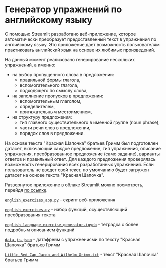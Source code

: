 # Генератор упражнений по английскому языку

С помощью Streamlit разработано веб-приложение, которое автоматически преобразует предоставленный текст в упражнения по английскому языку.
Это приложение дает возможность пользователям практиковать английский язык на основе их любимых произведений.

На данный момент реализовано генерирование нескольких упражнений, а именно:

- на выбор пропущенного слова в предложении:
    - правильной формы глагола,
    - вспомогательного глагола,
    - подходящего по смыслу слова,
- на заполнение пропусков в предложении:
    - вспомогательным глаголом,
    - определителем,
    - притяжательным местоимением,
- на структуру предложения:
    - тип главного существительного в именной группе (noun phrase),
    - части речи слов в предложении,
    - порядок слов в предложении.

На основе текста "Красная Шапочка" братьев Гримм был подготовлен датасет, включающий каждое предложение, тип упражнения, описание упражнения, преобразованное предложение (само задание), варианты ответов и правильный ответ. Для каждого предложения проверялась возможность генерирования всех разработанных упражнений. Если пользователь не введет свой текст, по умолчанию будет загружен датасет на основе текста "Красная Шапочка".

Развернутое приложение в облаке Streamlit можно посмотреть, перейдя [по ссылке](https://english-language-exercise-generator-ezj3l4gexe6.streamlit.app/).

[`english_exercises_app.py`](https://github.com/apashina/english-language-exercise-generator/blob/main/english_exercises_app.py) - скрипт веб-приложения

[`english_exercises.py`](https://github.com/apashina/english-language-exercise-generator/blob/main/english_exercises.py) - набор функций, осуществляющий преобразования текста

[`english_language_exercise_generator.ipynb`](https://github.com/apashina/english-language-exercise-generator/blob/main/english_language_exercise_generator.ipynb) - тетрадка с более подробным описанием функций

[`data_js.json`](https://github.com/apashina/english-language-exercise-generator/blob/main/data_js.json) - датафрейм с упражнениями по тексту "Красная Шапочка" братьев Гримм

[`Little_Red_Cap_Jacob_and_Wilhelm_Grimm.txt`](https://github.com/apashina/english-language-exercise-generator/blob/main/Little_Red_Cap_Jacob_and_Wilhelm_Grimm.txt) - текст "Красная Шапочка" братьев Гримм
